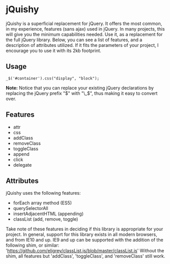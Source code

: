 # jQuishy

jQuishy is a superficial replacement for jQuery.  It offers the most common, in my experience, features (sans ajax) used in jQuery. In many projects, this will give you the minimum capabilities needed.  Use it, as a replacement for the full jQuery library.  Below, you can see a list of features, and a description of attributes utilized.  If it fits the parameters of your project, I encourage you to use it with its 2kb footprint.

## Usage

`_$('#container').css("display", "block");`

__Note:__ Notice that you can replace your existing jQuery declarations by replacing the jQuery prefix "$" with "\_$", thus making it easy to convert over.

## Features

- attr
- css
- addClass
- removeClass
- toggleClass
- append
- click
- delegate

## Attributes

jQuishy uses the following features:

- forEach array method (ES5)
- querySelectorAll
- insertAdjacentHTML (appending)
- classList (add, remove, toggle)

Take note of these features in deciding if this library is appropriate for your project.  In general, support for this library exists in all modern browsers, and from IE10 and up.  IE9 and up can be supported with the addition of the following shim, or similar: 'https://github.com/eligrey/classList.js/blob/master/classList.js'
Without the shim, all features but 'addClass', 'toggleClass', and 'removeClass' still work.
